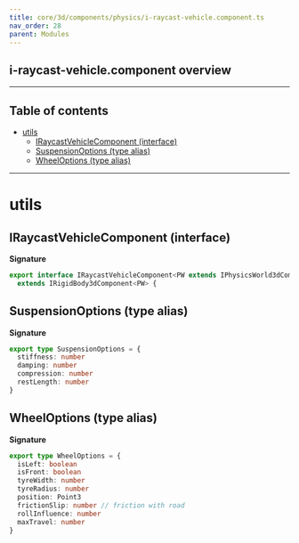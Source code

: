 ```yaml
---
title: core/3d/components/physics/i-raycast-vehicle.component.ts
nav_order: 28
parent: Modules
---
```


## i-raycast-vehicle.component overview

---

<h2 class="text-delta">Table of contents</h2>

- [utils](#utils)
  - [IRaycastVehicleComponent (interface)](#iraycastvehiclecomponent-interface)
  - [SuspensionOptions (type alias)](#suspensionoptions-type-alias)
  - [WheelOptions (type alias)](#wheeloptions-type-alias)

---

# utils

## IRaycastVehicleComponent (interface)

**Signature**

```ts
export interface IRaycastVehicleComponent<PW extends IPhysicsWorld3dComponent = IPhysicsWorld3dComponent>
  extends IRigidBody3dComponent<PW> {
```

## SuspensionOptions (type alias)

**Signature**

```ts
export type SuspensionOptions = {
  stiffness: number
  damping: number
  compression: number
  restLength: number
}
```

## WheelOptions (type alias)

**Signature**

```ts
export type WheelOptions = {
  isLeft: boolean
  isFront: boolean
  tyreWidth: number
  tyreRadius: number
  position: Point3
  frictionSlip: number // friction with road
  rollInfluence: number
  maxTravel: number
}
```

